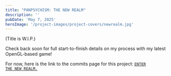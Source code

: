 ```yaml
---
title: "PANPSYCHISM: THE NEW REALM"
description: ''
pubDate: 'May 7, 2025'
heroImage: '/project-images/project-covers/newrealm.jpg'
---
```


(Title is W.I.P.)

Check back soon for full start-to-finish details on my process with my latest OpenGL-based game!

For now, here is the link to the commits page for this project: <a href="https://github.com/Lukkex/newrealm/commits/main/"><code>ENTER THE NEW REALM.</code></a>
